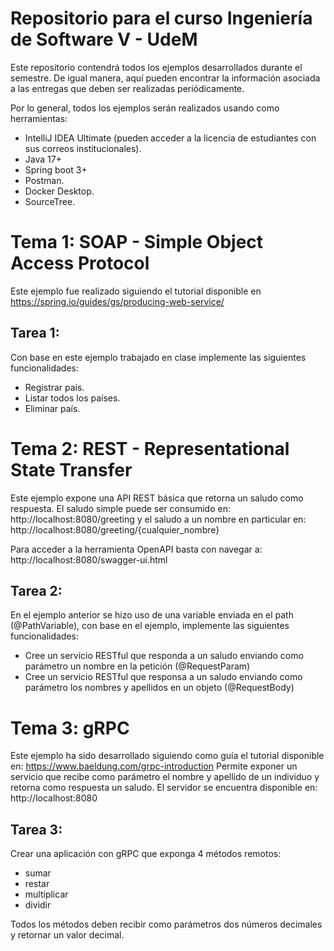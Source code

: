 # Repositorio para el curso Ingeniería de Software V - UdeM

Este repositorio contendrá todos los ejemplos desarrollados durante el semestre. 
De igual manera, aquí pueden encontrar la información asociada a las entregas que 
deben ser realizadas periódicamente.

Por lo general, todos los ejemplos serán realizados usando como herramientas:
- IntelliJ IDEA Ultimate (pueden acceder a la licencia de estudiantes con sus correos institucionales).
- Java 17+
- Spring boot 3+
- Postman.
- Docker Desktop.
- SourceTree.


# Tema 1: SOAP - Simple Object Access Protocol

Este ejemplo fue realizado siguiendo el tutorial disponible en https://spring.io/guides/gs/producing-web-service/


## Tarea 1: 
Con base en este ejemplo trabajado en clase implemente las siguientes funcionalidades:
* Registrar país.
* Listar todos los países.
* Eliminar país.


# Tema 2: REST - Representational State Transfer
Este ejemplo expone una API REST básica que retorna un saludo como respuesta. El saludo simple puede ser consumido en:  
http://localhost:8080/greeting y el saludo a un nombre en particular en: http://localhost:8080/greeting/{cualquier_nombre}

Para acceder a la herramienta OpenAPI basta con navegar a: http://localhost:8080/swagger-ui.html

## Tarea 2: 
En el ejemplo anterior se hizo uso de una variable enviada en el path (@PathVariable), con base en el ejemplo, implemente 
las siguientes funcionalidades:
* Cree un servicio RESTful que responda a un saludo enviando como parámetro un nombre en la petición (@RequestParam)
* Cree un servicio RESTful que responsa a un saludo enviando como parámetro los nombres y apellidos en un objeto (@RequestBody)


# Tema 3: gRPC
Este ejemplo ha sido desarrollado siguiendo como guía el tutorial disponible en: https://www.baeldung.com/grpc-introduction
Permite exponer un servicio que recibe como parámetro el nombre y apellido de un individuo y retorna como respuesta un saludo.
El servidor se encuentra disponible en: http://localhost:8080


## Tarea 3:
Crear una aplicación con gRPC que exponga 4 métodos remotos:
* sumar
* restar
* multiplicar
* dividir

Todos los métodos deben recibir como parámetros dos números decimales y retornar un valor decimal.
